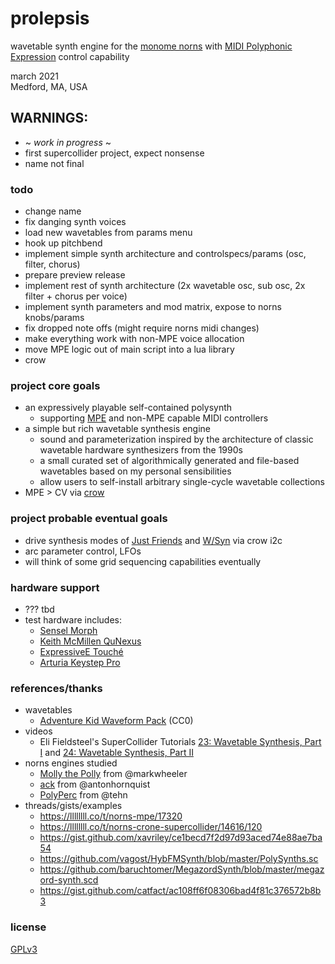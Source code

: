 prolepsis
=========

wavetable synth engine for the [monome norns](https://monome.org/norns/) with [MIDI Polyphonic Expression](https://d30pueezughrda.cloudfront.net/campaigns/mpe/mpespec.pdf) control capability

march 2021<br>
Medford, MA, USA

## WARNINGS:

* ~ *work in progress* ~
* first supercollider project, expect nonsense
* name not final

### todo

* change name
* fix danging synth voices
* load new wavetables from params menu
* hook up pitchbend
* implement simple synth architecture and controlspecs/params (osc, filter, chorus)
* prepare preview release
* implement rest of synth architecture (2x wavetable osc, sub osc, 2x filter + chorus per voice)
* implement synth parameters and mod matrix, expose to norns knobs/params
* fix dropped note offs (might require norns midi changes)
* make everything work with non-MPE voice allocation
* move MPE logic out of main script into a lua library
* crow

### project core goals

* an expressively playable self-contained polysynth 
   * supporting [MPE](https://d30pueezughrda.cloudfront.net/campaigns/mpe/mpespec.pdf) and non-MPE capable MIDI controllers
* a simple but rich wavetable synthesis engine
   * sound and parameterization inspired by the architecture of classic wavetable hardware synthesizers from the 1990s
   * a small curated set of algorithmically generated and file-based wavetables based on my personal sensibilities
   * allow users to self-install arbitrary single-cycle wavetable collections
* MPE > CV via [crow]()

### project probable eventual goals

* drive synthesis modes of [Just Friends](https://www.whimsicalraps.com/products/just-friends) and [W/Syn](https://llllllll.co/t/mannequins-w-2-beta-testing/34091) via crow i2c
* arc parameter control, LFOs
* will think of some grid sequencing capabilities eventually

### hardware support

* ??? tbd
* test hardware includes:
    * [Sensel Morph](https://morph.sensel.com)
    * [Keith McMillen QuNexus](https://www.keithmcmillen.com/products/qunexus/)
    * [ExpressiveE Touché](https://www.expressivee.com/1-touche)
    * [Arturia Keystep Pro](https://www.arturia.com/products/hybrid-synths/keystep-pro/overview)

### references/thanks

* wavetables
   * [Adventure Kid Waveform Pack](https://github.com/KristofferKarlAxelEkstrand/AKWF-FREE) (CC0)
* videos
    * Eli Fieldsteel's SuperCollider Tutorials [23: Wavetable Synthesis, Part I](https://youtu.be/8EK9sq_9gFI) and [24: Wavetable Synthesis, Part II](https://www.youtube.com/watch?v=7nrUBbmY1hE)
* norns engines studied 
   * [Molly the Polly](https://llllllll.co/t/molly-the-poly/21090) from @markwheeler 
   * [ack](https://github.com/antonhornquist/ack) from @antonhornquist
   * [PolyPerc](https://github.com/monome/norns/blob/8047a363a28759cd4fa2c94f3c7e4b78f01eec88/crone/classes/engines/CroneEngine_PolyPerc.sc) from @tehn
* threads/gists/examples
   * https://llllllll.co/t/norns-mpe/17320
   * https://llllllll.co/t/norns-crone-supercollider/14616/120
   * https://gist.github.com/xavriley/ce1becd7f2d97d93aced74e88ae7ba54
   * https://github.com/vagost/HybFMSynth/blob/master/PolySynths.sc
   * https://github.com/baruchtomer/MegazordSynth/blob/master/megazord-synth.scd
   * https://gist.github.com/catfact/ac108ff6f08306bad4f81c376572b8b3


### license

[GPLv3](LICENSE.txt)